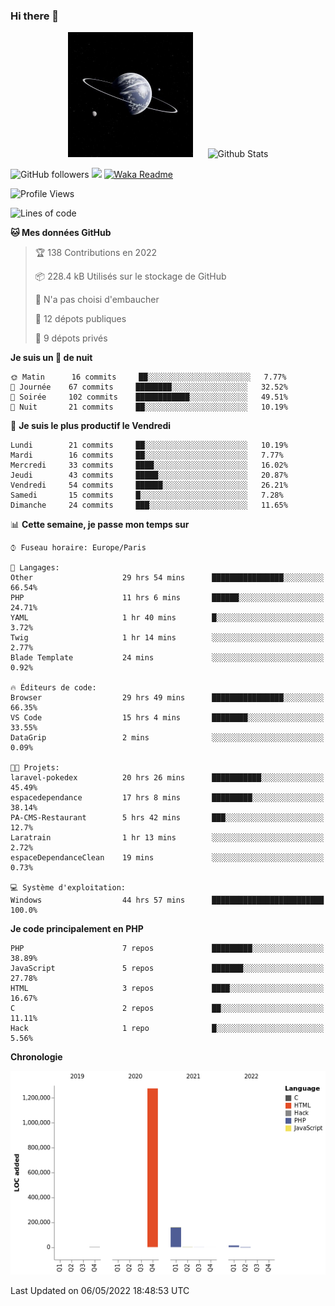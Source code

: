 ### Hi there 👋

<p align="center">
  <img src="https://github.com/Loviflo/Loviflo/blob/main/img/portrait.jpg" alt="Loviflo" height="200" style="margin-right: 20px"/>
  <img src="https://github-readme-stats.vercel.app/api?username=Loviflo&show_icons=true&theme=graywhite" alt="Github Stats" />
</p>

![GitHub followers](https://img.shields.io/github/followers/Loviflo?label=Follow&style=social)
![](https://visitor-badge.glitch.me/badge?page_id=Loviflo.Loviflo)
[![Waka Readme](https://github.com/Loviflo/Loviflo/actions/workflows/update-stats.yml/badge.svg)](https://github.com/Loviflo/Loviflo/actions/workflows/update-stats.yml)

<!--START_SECTION:waka-->
![Profile Views](http://img.shields.io/badge/Vues%20du%20profil-15-blue)

![Lines of code](https://img.shields.io/badge/Depuis%20Hello%20World%2C%20j%27ai%20%C3%A9crit-1%20Million%20Lignes%20de%20code-blue)

**🐱 Mes données GitHub** 

> 🏆 138 Contributions en 2022
 > 
> 📦 228.4 kB Utilisés sur le stockage de GitHub 
 > 
> 🚫 N'a pas choisi d'embaucher
 > 
> 📜 12 dépots publiques 
 > 
> 🔑 9 dépots privés  
 > 
**Je suis un 🦉 de nuit** 

```text
🌞 Matin      16 commits     ██░░░░░░░░░░░░░░░░░░░░░░░   7.77% 
🌆 Journée    67 commits     ████████░░░░░░░░░░░░░░░░░   32.52% 
🌃 Soirée     102 commits    ████████████░░░░░░░░░░░░░   49.51% 
🌙 Nuit       21 commits     ██░░░░░░░░░░░░░░░░░░░░░░░   10.19%

```
📅 **Je suis le plus productif le Vendredi** 

```text
Lundi        21 commits     ██░░░░░░░░░░░░░░░░░░░░░░░   10.19% 
Mardi        16 commits     ██░░░░░░░░░░░░░░░░░░░░░░░   7.77% 
Mercredi     33 commits     ████░░░░░░░░░░░░░░░░░░░░░   16.02% 
Jeudi        43 commits     █████░░░░░░░░░░░░░░░░░░░░   20.87% 
Vendredi     54 commits     ██████░░░░░░░░░░░░░░░░░░░   26.21% 
Samedi       15 commits     █░░░░░░░░░░░░░░░░░░░░░░░░   7.28% 
Dimanche     24 commits     ███░░░░░░░░░░░░░░░░░░░░░░   11.65%

```


📊 **Cette semaine, je passe mon temps sur** 

```text
⌚︎ Fuseau horaire: Europe/Paris

💬 Langages: 
Other                    29 hrs 54 mins      ████████████████░░░░░░░░░   66.54% 
PHP                      11 hrs 6 mins       ██████░░░░░░░░░░░░░░░░░░░   24.71% 
YAML                     1 hr 40 mins        █░░░░░░░░░░░░░░░░░░░░░░░░   3.72% 
Twig                     1 hr 14 mins        ░░░░░░░░░░░░░░░░░░░░░░░░░   2.77% 
Blade Template           24 mins             ░░░░░░░░░░░░░░░░░░░░░░░░░   0.92%

🔥 Éditeurs de code: 
Browser                  29 hrs 49 mins      ████████████████░░░░░░░░░   66.35% 
VS Code                  15 hrs 4 mins       ████████░░░░░░░░░░░░░░░░░   33.55% 
DataGrip                 2 mins              ░░░░░░░░░░░░░░░░░░░░░░░░░   0.09%

🐱‍💻 Projets: 
laravel-pokedex          20 hrs 26 mins      ███████████░░░░░░░░░░░░░░   45.49% 
espacedependance         17 hrs 8 mins       █████████░░░░░░░░░░░░░░░░   38.14% 
PA-CMS-Restaurant        5 hrs 42 mins       ███░░░░░░░░░░░░░░░░░░░░░░   12.7% 
Laratrain                1 hr 13 mins        ░░░░░░░░░░░░░░░░░░░░░░░░░   2.72% 
espaceDependanceClean    19 mins             ░░░░░░░░░░░░░░░░░░░░░░░░░   0.73%

💻 Système d'exploitation: 
Windows                  44 hrs 57 mins      █████████████████████████   100.0%

```

**Je code principalement en PHP** 

```text
PHP                      7 repos             █████████░░░░░░░░░░░░░░░░   38.89% 
JavaScript               5 repos             ███████░░░░░░░░░░░░░░░░░░   27.78% 
HTML                     3 repos             ████░░░░░░░░░░░░░░░░░░░░░   16.67% 
C                        2 repos             ██░░░░░░░░░░░░░░░░░░░░░░░   11.11% 
Hack                     1 repo              █░░░░░░░░░░░░░░░░░░░░░░░░   5.56%

```


**Chronologie**

![Chart not found](https://raw.githubusercontent.com/Loviflo/Loviflo/main/charts/bar_graph.png) 


 Last Updated on 06/05/2022 18:48:53 UTC
<!--END_SECTION:waka-->
